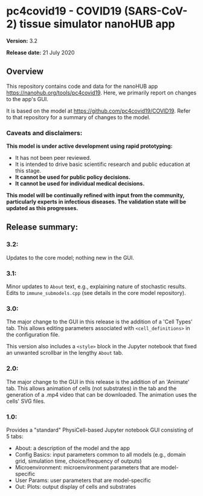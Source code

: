 # pc4covid19 - COVID19 (SARS-CoV-2) tissue simulator nanoHUB app

**Version:** 3.2

**Release date:** 21 July 2020 

## Overview
This repository contains code and data for the nanoHUB app https://nanohub.org/tools/pc4covid19.
Here, we primarily report on changes to the app's GUI.

It is based on the model at https://github.com/pc4covid19/COVID19. Refer to that repository
for a summary of changes to the model. 

### Caveats and disclaimers: 
**This model is under active development using rapid prototyping:**
* It has not been peer reviewed. 
* It is intended to drive basic scientific research and public education at this stage. 
* **It cannot be used for public policy decisions.**
* **It cannot be used for individual medical decisions.**

**This model will be continually refined with input from the community, particularly experts in infectious diseases. The validation state will be updated as this progresses.**

## Release summary: 
### 3.2:
Updates to the core model; nothing new in the GUI.

### 3.1:
Minor updates to `About` text, e.g., explaining nature of stochastic results. Edits to `immune_submodels.cpp` (see details in the core model repository).

### 3.0:
The major change to the GUI in this release is the addition of a 'Cell Types' tab.
This allows editing parameters associated with `<cell_definitions>` in the configuration file.

This version also includes a `<style>` block in the Jupyter notebook that fixed an unwanted scrollbar in the lengthy `About` tab.

### 2.0:
The major change to the GUI in this release is the addition of an 'Animate' tab.
This allows animation of cells (not substrates) in the tab and the generation of a .mp4
video that can be downloaded. The animation uses the cells' SVG files.

### 1.0:
Provides a "standard" PhysiCell-based Jupyter notebook GUI consisting of 5 tabs:
* About: a description of the model and the app
* Config Basics: input parameters common to all models (e.g., domain grid, simulation time, choice/frequency of outputs)
* Microenvironment: microenvironment parameters that are model-specific
* User Params: user parameters that are model-specific
* Out: Plots:  output display of cells and substrates
